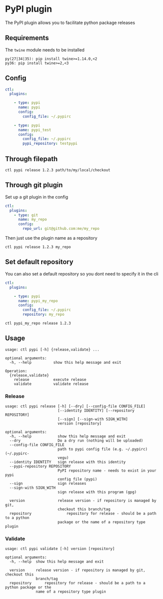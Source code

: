 # PyPI plugin

The PyPI plugin allows you to facilitate python package releases

## Requirements

The `twine` module needs to be installed

```
py(27|34|35): pip install twine>=1.14.0,<2
py36: pip install twine>=2,<3
```

## Config

```yaml
ctl:
  plugins:

    - type: pypi
      name: pypi
      config:
        config_file: ~/.pypirc

    - type: pypi
      name: pypi_test
      config:
        config_file: ~/.pypirc
        pypi_repository: testpypi
```

## Through filepath

```
ctl pypi release 1.2.3 path/to/my/local/checkout
```

## Through git plugin

Set up a git plugin in the config

```yaml
ctl:
  plugins:
    - type: git
      name: my_repo
      config:
        repo_url: git@github.com:me/my_repo
```

Then just use the plugin name as a repository

```
ctl pypi release 1.2.3 my_repo
```

## Set default repository

You can also set a default repository so you dont need to specify
it in the cli

```yaml
ctl:
  plugins:

    - type: pypi
      name: pypi_my_repo
      config:
        config_file: ~/.pypirc
        repository: my_repo
```

```
ctl pypi_my_repo release 1.2.3
```

## Usage

```
usage: ctl pypi [-h] {release,validate} ...

optional arguments:
  -h, --help          show this help message and exit

Operation:
  {release,validate}
    release           execute release
    validate          validate release
```

### Release

```
usage: ctl pypi release [-h] [--dry] [--config-file CONFIG_FILE]
                        [--identity IDENTITY] [--repository REPOSITORY]
                        [--sign] [--sign-with SIGN_WITH]
                        version [repository]

optional arguments:
  -h, --help            show this help message and exit
  --dry                 Do a dry run (nothing will be uploaded)
  --config-file CONFIG_FILE
                        path to pypi config file (e.g. ~/.pypirc) (~/.pypirc-
                        vegu)
  --identity IDENTITY   sign release with this identity
  --pypi-repository REPOSITORY
                        PyPI repository name - needs to exist in your pypi
                        config file (pypi)
  --sign                sign releases
  --sign-with SIGN_WITH
                        sign release with this program (gpg)

  version               release version - if repository is managed by git,
                        checkout this branch/tag
  repository                repository for release - should be a path to a python
                        package or the name of a repository type plugin
```

### Validate

```
usage: ctl pypi validate [-h] version [repository]

optional arguments:
  -h, --help  show this help message and exit

  version     release version - if repository is managed by git, checkout this
              branch/tag
  repository      repository for release - should be a path to a python package or the
              name of a repository type plugin
```

